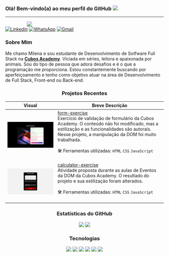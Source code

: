 ### Olá! Bem-vindo(a) ao meu perfil do GitHub <img width="40" src="https://media2.giphy.com/media/l4pTggBKz7vqqF9TO/giphy.gif"/>
<hr>

<img width="435px" align="right" src="https://media.giphy.com/media/Wp0ZtQjgViqR2/giphy.gif"/>

[![Linkedin](https://img.shields.io/badge/LinkedIn-0077B5?style=for-the-badge&logo=linkedin&logoColor=white)](https://www.linkedin.com/in/mi-santana/)
[![WhatsApp](https://img.shields.io/badge/WhatsApp-25D366?style=for-the-badge&logo=whatsapp&logoColor=white)](https://api.whatsapp.com/send?phone=5571997017536)
[![Gmail](https://img.shields.io/badge/Gmail-D14836?style=for-the-badge&logo=gmail&logoColor=white)](mailto:mlenasantanasantos@gmail.com)

### Sobre Mim
Me chamo Milena e sou estudante de Desenvolvimento de Sotfware Full Stack na <a target="_blank" href="https://cubos.academy/">**Cubos Academy**</a>. Viciada em séries, leitora e apaixonada por animais. Sou do tipo de pessoa que adora desafios e é o que a programação me proporciona. Estou constantemente buscando por aperfeiçoamento e tenho como objetivo atuar na área de Desenvolvimento de Full Stack, Front-end ou Back-end.

<div align="center">
<h3>Projetos Recentes</h3>
</div>

| Visual | Breve Descrição |
| ------| ----  |
| <img width='600' src='https://github.com/mi-santana/form-exercise/blob/4bec20135cd6ae5e2cfb71bf9088f51afad095e3/assets/form-exercise.png'/> | [form-exercise](https://github.com/mi-santana/form-exercise)</br>Exercício de validação de formulário da Cubos Academy. O conteúdo não foi modificado, mas a estilização e as funcionalidades são autorais. Nesse projeto, a manipulação da DOM foi muito trabalhada.</br></br> 🛠 Ferramentas utilizadas: `HTML` `CSS` `JavaScript` </br></br> |
| <img width='600' src='https://github.com/mi-santana/calculator-exercise/blob/08f379899fe56dccfa728ae97febf50f9b7ac402/assets/calculator-img-after.png'/> | [calculator-exercise](https://github.com/mi-santana/calculator-exercise)</br>Atividade proposta durante as aulas de Eventos da DOM da Cubos Academy. O resultado do projeto e sua estilização foram alterados.</br></br> 🛠 Ferramentas utilizadas: `HTML` `CSS` `JavaScript` </br></br>


<div align="center">
<h3>Estatísticas do GitHub</h3>
<img height="160em" src="https://github-readme-stats.vercel.app/api?username=mi-santana&theme=jolly&show_icons=true&hide_border=true&bg_color=000000"/>
<img height="160em" src="https://github-readme-stats.vercel.app/api/top-langs/?username=mi-santana&layout=compact&theme=jolly&hide_border=true&bg_color=000000"/>
</div>

<div align="center">
<h3>Tecnologias</h3>

<div align="inline">
<img src="https://img.shields.io/badge/HTML5-E34F26?style=for-the-badge&logo=html5&logoColor=white"/>
<img src="https://img.shields.io/badge/CSS3-1572B6?style=for-the-badge&logo=css3&logoColor=white"/>
<img src="https://img.shields.io/badge/JavaScript-323330?style=for-the-badge&logo=javascript&logoColor=F7DF1E"/>
<img src="https://img.shields.io/badge/Node.js-339933?style=for-the-badge&logo=nodedotjs&logoColor=white"/>
<img src="https://img.shields.io/badge/GIT-E44C30?style=for-the-badge&logo=git&logoColor=white"/>
<img src="https://img.shields.io/badge/GitHub-100000?style=for-the-badge&logo=github&logoColor=white"/>
</div>
</div>
